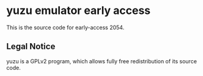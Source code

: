 yuzu emulator early access
=============

This is the source code for early-access 2054.

## Legal Notice

yuzu is a GPLv2 program, which allows fully free redistribution of its source code.